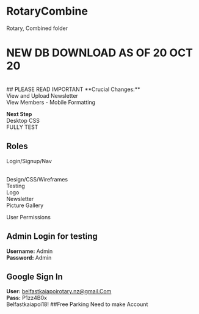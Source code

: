 # RotaryCombine
Rotary, Combined folder

# NEW DB DOWNLOAD AS OF 20 OCT 20
<br>
## PLEASE READ IMPORTANT
**Crucial Changes:**

<br>
View and Upload Newsletter
<br>
View Members - Mobile Formatting

**Next Step**
<br>
Desktop CSS
<br>
FULLY TEST

## Roles
Login/Signup/Nav

<br>
 Design/CSS/Wireframes
<br>
Testing
<br>
Logo
<br>
Newsletter
<br>
 Picture Gallery

<br>

 User Permissions

## Admin Login for testing
**Username:** Admin
<br>
**Password:** Admin

## Google Sign In
**User:** belfastkaiapoirotary.nz@gmail.Com
<br>
**Pass:** P1zz4B0x
<br>
Belfastkaiapoi18!
##Free Parking Need to make Account
